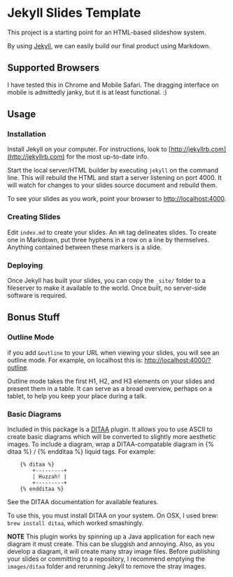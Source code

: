 # Jekyll Slides Template

This project is a starting point for an HTML-based slideshow system.

By using [Jekyll](http://jekyllrb.com), we can easily build our final
product using Markdown.

## Supported Browsers

I have tested this in Chrome and Mobile Safari. The dragging interface on
mobile is admittedly janky, but it is at least functional. :)

## Usage

### Installation

Install Jekyll on your computer. For instructions, look to
[http://jekyllrb.com](http://jekyllrb.com) for the most up-to-date
info.

Start the local server/HTML builder by executing `jekyll` on the
command line. This will rebuild the HTML and start a server listening
on port 4000. It will watch for changes to your slides source document
and rebuild them.

To see your slides as you work, point your browser to
[http://localhost:4000](http://localhost:4000).

### Creating Slides

Edit `index.md` to create your slides. An `HR` tag delineates
slides. To create one in Markdown, put three hyphens in a row on a
line by themselves. Anything contained between these markers is a
slide.

### Deploying

Once Jekyll has built your slides, you can copy the `_site/` folder to
a fileserver to make it available to the world. Once built, no
server-side software is required.

## Bonus Stuff

### Outline Mode

if you add `&outline` to your URL when viewing your slides, you will
see an outline mode. For example, on localhost this is:
[http://localhost:4000/?outline](http://localhost:4000/?outline).

Outline mode takes the first H1, H2, and H3 elements on your slides
and present them in a table. It can serve as a broad overview, perhaps
on a tablet, to help you keep your place during a talk.

### Basic Diagrams

Included in this package is a [DITAA](http://ditaa.sourceforge.net/)
plugin. It allows you to use ASCII to create basic diagrams which will
be converted to slightly more aesthetic images. To include a diagram,
wrap a DITAA-compatable diagram in {% ditaa %} / {% endditaa %} liquid
tags. For example:

        {% ditaa %}
            +---------+
            | Huzzah! |
            +---------+
        {% endditaa %}

See the DITAA documentation for available features.

To use this, you must install DITAA on your system. On OSX, I used
brew: `brew install ditaa`, which worked smashingly.

**NOTE** This plugin works by spinning up a Java application for each
new diagram it must create. This can be sluggish and annoying. Also,
as you develop a diagram, it will create many stray image files.
Before publishing your slides or committing to a repository, I
recommend emptying the `images/ditaa` folder and rerunning Jekyll to
remove the stray images.


